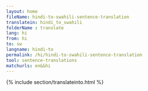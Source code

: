 ```yaml
---
layout: home
fileName: hindi-to-swahili-sentence-translation
translatein: hindi_to_swahili
folderName : translate
lang: hi
from: hi
to: sw
langname: hindi-to
permalink: /hi/hindi-to-swahili-sentence-translation
tool: sentence-translations
matchurls: en&&hi
---
```

{% include section/translateinto.html %}
